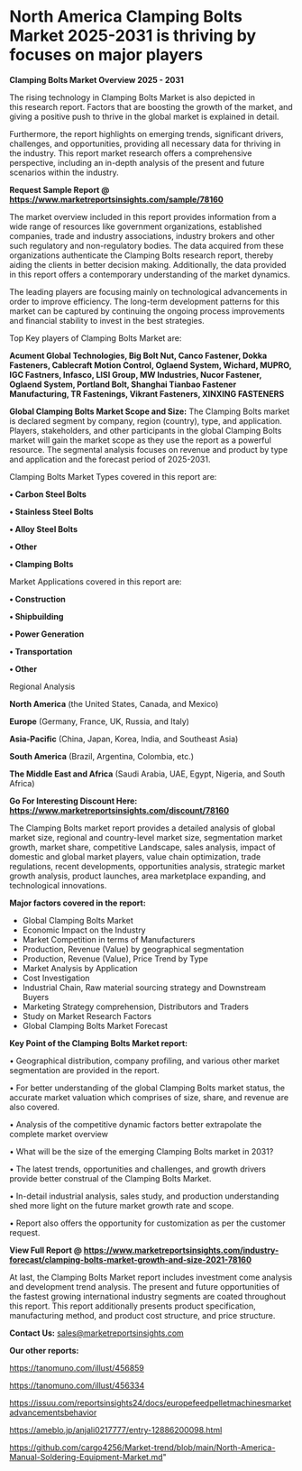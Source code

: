 # North America Clamping Bolts Market 2025-2031 is thriving by focuses on major players

<Strong> Clamping Bolts Market Overview 2025 - 2031</strong>

The rising technology in Clamping Bolts Market is also depicted in this research report. Factors that are boosting the growth of the market, and giving a positive push to thrive in the global market is explained in detail.

Furthermore, the report highlights on emerging trends, significant drivers, challenges, and opportunities, providing all necessary data for thriving in the industry. This report market research offers a comprehensive perspective, including an in-depth analysis of the present and future scenarios within the industry.

<strong>Request Sample Report @ <a href=https://www.marketreportsinsights.com/sample/78160>https://www.marketreportsinsights.com/sample/78160</a></strong>

The market overview included in this report provides information from a wide range of resources like government organizations, established companies, trade and industry associations, industry brokers and other such regulatory and non-regulatory bodies. The data acquired from these organizations authenticate the Clamping Bolts research report, thereby aiding the clients in better decision making. Additionally, the data provided in this report offers a contemporary understanding of the market dynamics.

The leading players are focusing mainly on technological advancements in order to improve efficiency. The long-term development patterns for this market can be captured by continuing the ongoing process improvements and financial stability to invest in the best strategies.

Top Key players of Clamping Bolts Market are:

<strong>Acument Global Technologies, Big Bolt Nut, Canco Fastener, Dokka Fasteners, Cablecraft Motion Control, Oglaend System, Wichard, MUPRO, IGC Fastners, Infasco, LISI Group, MW Industries, Nucor Fastener, Oglaend System, Portland Bolt, Shanghai Tianbao Fastener Manufacturing, TR Fastenings, Vikrant Fasteners, XINXING FASTENERS</strong>

<strong><b>Global Clamping Bolts Market Scope and Size:</b></strong>
The Clamping Bolts market is declared segment by company, region (country), type, and application. Players, stakeholders, and other participants in the global Clamping Bolts market will gain the market scope as they use the report as a powerful resource. The segmental analysis focuses on revenue and product by type and application and the forecast period of 2025-2031.

Clamping Bolts Market Types covered in this report are:

<strong>• Carbon Steel Bolts

• Stainless Steel Bolts

• Alloy Steel Bolts

• Other

• Clamping Bolts</strong>

Market Applications covered in this report are:

<strong>• Construction

• Shipbuilding

• Power Generation

• Transportation

• Other</strong> 

Regional Analysis

<strong>North America</strong> (the United States, Canada, and Mexico)

<strong>Europe</strong> (Germany, France, UK, Russia, and Italy)

<strong>Asia-Pacific</strong> (China, Japan, Korea, India, and Southeast Asia)

<strong>South America</strong> (Brazil, Argentina, Colombia, etc.)

<strong>The Middle East and Africa</strong> (Saudi Arabia, UAE, Egypt, Nigeria, and South Africa)

<strong>Go For Interesting Discount Here: <a href=https://www.marketreportsinsights.com/discount/78160>https://www.marketreportsinsights.com/discount/78160</a></strong>

The Clamping Bolts market report provides a detailed analysis of global market size, regional and country-level market size, segmentation market growth, market share, competitive Landscape, sales analysis, impact of domestic and global market players, value chain optimization, trade regulations, recent developments, opportunities analysis, strategic market growth analysis, product launches, area marketplace expanding, and technological innovations.

<strong><b>Major factors covered in the report:</b></strong>
<ul>
  <li>Global Clamping Bolts Market </li>
  <li>Economic Impact on the Industry</li>
  <li>Market Competition in terms of Manufacturers</li>
  <li>Production, Revenue (Value) by geographical segmentation</li>
  <li>Production, Revenue (Value), Price Trend by Type</li>
  <li>Market Analysis by Application</li>
  <li>Cost Investigation</li>
  <li>Industrial Chain, Raw material sourcing strategy and Downstream Buyers</li>
  <li>Marketing Strategy comprehension, Distributors and Traders</li>
  <li>Study on Market Research Factors</li>
  <li>Global Clamping Bolts Market Forecast</li>
</ul>

<strong><b>Key Point of the Clamping Bolts Market report:</b></strong>

• Geographical distribution, company profiling, and various other market segmentation are provided in the report.

• For better understanding of the global Clamping Bolts market status, the accurate market valuation which comprises of size, share, and revenue are also covered.

• Analysis of the competitive dynamic factors better extrapolate the complete market overview

• What will be the size of the emerging Clamping Bolts market in 2031?

• The latest trends, opportunities and challenges, and growth drivers provide better construal of the Clamping Bolts Market.

• In-detail industrial analysis, sales study, and production understanding shed more light on the future market growth rate and scope.

• Report also offers the opportunity for customization as per the customer request.

<strong><b>View Full Report @ <a href=https://www.marketreportsinsights.com/industry-forecast/clamping-bolts-market-growth-and-size-2021-78160>https://www.marketreportsinsights.com/industry-forecast/clamping-bolts-market-growth-and-size-2021-78160</a></b></strong>


At last, the Clamping Bolts Market report includes investment come analysis and development trend analysis. The present and future opportunities of the fastest growing international industry segments are coated throughout this report. This report additionally presents product specification, manufacturing method, and product cost structure, and price structure.

<strong>Contact Us:</strong>
sales@marketreportsinsights.com

<strong>Our other reports:</strong>

<a href=https://tanomuno.com/illust/456859>https://tanomuno.com/illust/456859</a>

<a href=https://tanomuno.com/illust/456334>https://tanomuno.com/illust/456334</a>

<a href=https://issuu.com/reportsinsights24/docs/europefeedpelletmachinesmarketadvancementsbehavior>https://issuu.com/reportsinsights24/docs/europefeedpelletmachinesmarketadvancementsbehavior</a>

<a href=https://ameblo.jp/anjali0217777/entry-12886200098.html>https://ameblo.jp/anjali0217777/entry-12886200098.html</a>

<a href=https://github.com/cargo4256/Market-trend/blob/main/North-America-Manual-Soldering-Equipment-Market.md>https://github.com/cargo4256/Market-trend/blob/main/North-America-Manual-Soldering-Equipment-Market.md</a>"
